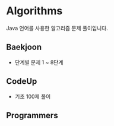 # Algorithms
Java 언어를 사용한 알고리즘 문제 풀이입니다.

## Baekjoon
- 단계별 문제 1 ~ 8단계

## CodeUp
- 기초 100제 풀이

## Programmers
